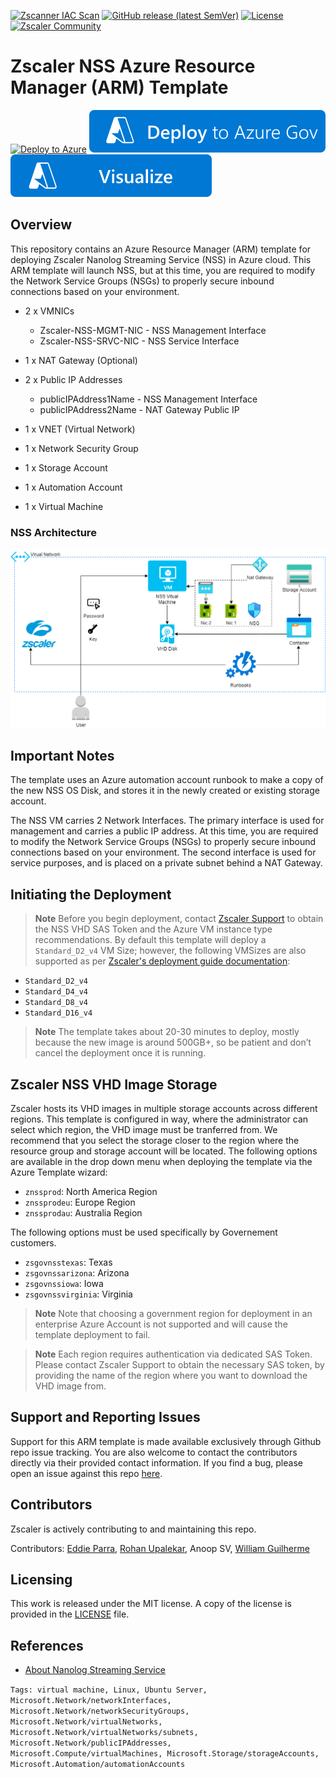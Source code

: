 [![Zscanner IAC Scan](https://github.com/zscaler/nss-azure-deploy/actions/workflows/ci.yml/badge.svg)](https://github.com/zscaler/nss-azure-deploy/actions/workflows/ci.yml)
[![GitHub release (latest SemVer)](https://img.shields.io/github/v/release/zscaler/nss-azure-deploy)](https://github.com/zscaler/nss-azure-deploy/releases)
[![License](https://img.shields.io/github/license/zscaler/nss-azure-deploy?color=blue)](https://github.com/zscaler/nss-azure-deploy/blob/master/LICENSE)
[![Zscaler Community](https://img.shields.io/badge/zscaler-community-blue)](https://community.zscaler.com/)

# Zscaler NSS Azure Resource Manager (ARM) Template

[![Deploy to Azure](https://aka.ms/deploytoazurebutton)](https://portal.azure.com/#create/Microsoft.Template/uri/https%3A%2F%2Fraw.githubusercontent.com%2Fzscaler%2Fnss-azure-deploy%2Fmaster%2Fazuredeploy.json)
[![Deploy to Azure](https://raw.githubusercontent.com/Azure/azure-quickstart-templates/master/1-CONTRIBUTION-GUIDE/images/deploytoazuregov.svg)](https://portal.azure.com/#create/Microsoft.Template/uri/https%3A%2F%2Fraw.githubusercontent.com%2Fzscaler%2Fnss-azure-deploy%2Fmaster%2Fazuredeploy.json)
[![Visualize](https://raw.githubusercontent.com/Azure/azure-quickstart-templates/master/1-CONTRIBUTION-GUIDE/images/visualizebutton.svg?sanitize=true)](http://armviz.io/#/?load=https%3A%2F%2Fraw.githubusercontent.com%2Fzscaler%2Fnss-azure-deploy%2Fmaster%2Fazuredeploy.json)

## Overview

This repository contains an Azure Resource Manager (ARM) template for deploying Zscaler Nanolog Streaming Service (NSS) in Azure cloud.  This ARM template will launch NSS, but at this time, you are required to modify the Network Service Groups (NSGs) to properly secure inbound connections based on your environment.

- 2 x VMNICs
  - Zscaler-NSS-MGMT-NIC - NSS Management Interface
  - Zscaler-NSS-SRVC-NIC - NSS Service Interface

- 1 x NAT Gateway (Optional)
- 2 x Public IP Addresses
  - publicIPAddress1Name - NSS Management Interface
  - publicIPAddress2Name - NAT Gateway Public IP

- 1 x VNET (Virtual Network)
- 1 x Network Security Group
- 1 x Storage Account
- 1 x Automation Account
- 1 x Virtual Machine

### NSS Architecture

![Architecture](assets/znss-azurerm-architecture.png)

## Important Notes

The template uses an Azure automation account runbook to make a copy of the new NSS OS Disk, and stores it in the newly created or existing storage account.

The NSS VM carries 2 Network Interfaces. The primary interface is used for management and carries a public IP address. At this time, you are required to modify the Network Service Groups (NSGs) to properly secure inbound connections based on your environment. The second interface is used for service purposes, and is placed on a private subnet behind a NAT Gateway.

## Initiating the Deployment

> **Note** Before you begin deployment, contact [Zscaler Support](https://help.zscaler.com/login-tickets) to obtain the NSS VHD SAS Token and the Azure VM instance type recommendations. By default this template will deploy a ``Standard_D2_v4`` VM Size; however, the following VMSizes are also supported as per [Zscaler's deployment guide documentation](https://help.zscaler.com/zia/nss-deployment-guide-microsoft-azure):

- ``Standard_D2_v4``
- ``Standard_D4_v4``
- ``Standard_D8_v4``
- ``Standard_D16_v4``

> **Note** The template takes about 20-30 minutes to deploy, mostly because the new image is around 500GB+, so be patient and don’t cancel the deployment once it is running.

## Zscaler NSS VHD Image Storage

Zscaler hosts its VHD images in multiple storage accounts across different regions. This template is configured in way, where the administrator can select which region, the VHD image must be tranferred from. We recommend that you select the storage closer to the region where the resource group and storage account will be located. The following options are available in the drop down menu when deploying the template via the Azure Template wizard:

- ``znssprod``: North America Region
- ``znssprodeu``: Europe Region
- ``znssprodau``:  Australia Region

The following options must be used specifically by Governement customers.

- ``zsgovnsstexas``: Texas
- ``zsgovnssarizona``: Arizona
- ``zsgovnssiowa``: Iowa
- ``zsgovnssvirginia``: Virginia

> **Note** Note that choosing a government region for deployment in an enterprise Azure Account is not supported and will cause the template deployment to fail.

> **Note** Each region requires authentication via dedicated SAS Token. Please contact Zscaler Support to obtain the necessary SAS token, by providing the name of the region where you want to download the VHD image from.

## Support and Reporting Issues

Support for this ARM template is made available exclusively through Github repo issue tracking.  You are also welcome to contact the contributors directly via their provided contact information.  If you find a bug, please open an issue against this repo [here](https://github.com/zscaler/nss-azure-deploy/issues).

## Contributors

Zscaler is actively contributing to and maintaining this repo.

  Contributors:
  [Eddie Parra](https://github.com/eparra), [Rohan Upalekar](https://github.com/rohan-zscaler), Anoop SV, [William Guilherme](https://github.com/willguibr)

## Licensing

This work is released under the MIT license. A copy of the license is provided in the [LICENSE](https://github.com/zscaler/nss-azure-deploy/blob/master/LICENSE) file.

## References

- [About Nanolog Streaming Service](https://help.zscaler.com/zia/about-nanolog-streaming-service)

`Tags: virtual machine, Linux, Ubuntu Server, Microsoft.Network/networkInterfaces, Microsoft.Network/networkSecurityGroups, Microsoft.Network/virtualNetworks, Microsoft.Network/virtualNetworks/subnets, Microsoft.Network/publicIPAddresses, Microsoft.Compute/virtualMachines, Microsoft.Storage/storageAccounts, Microsoft.Automation/automationAccounts`

